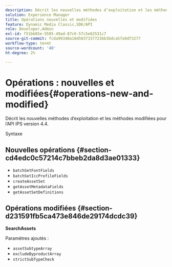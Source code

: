 ```yaml
---
description: Décrit les nouvelles méthodes d’exploitation et les méthodes modifiées pour l’API IPS version 4.4.
solution: Experience Manager
title: Opérations nouvelles et modifiées
feature: Dynamic Media Classic,SDK/API
role: Developer,Admin
exl-id: f51bb85e-5585-49ad-87c6-57c5e62531c7
source-git-commit: fcda99340a18d5037157723bb3bdca5fa9df3277
workflow-type: tm+mt
source-wordcount: '40'
ht-degree: 2%

---
```


# Opérations : nouvelles et modifiées{#operations-new-and-modified}

Décrit les nouvelles méthodes d’exploitation et les méthodes modifiées pour l’API IPS version 4.4.

Syntaxe

## Nouvelles opérations {#section-cd4edc0c57214c7bbeb2da8d3ae01333}

* `batchSetFontFields`
* `batchSetIccProfileFields`
* `createAssetSet`
* `getAssetMetadataFields`
* `getAssetSetDefinitions`

## Opérations modifiées {#section-d231591fb5ca473e846de29174dcdc39}

**SearchAssets**

Paramètres ajoutés :

* `assetSubtypeArray`
* `excludeByproductArray`
* `strictSubTypeCheck`
